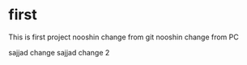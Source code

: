 # first
This is first project
nooshin change from git
nooshin change from PC

sajjad change 
sajjad change 2